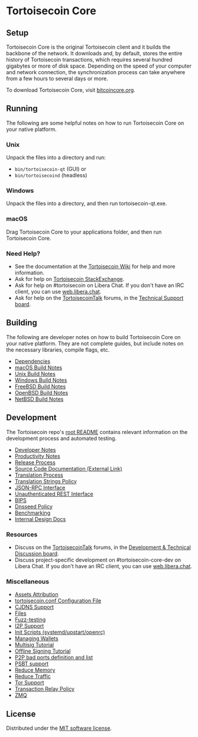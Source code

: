 Tortoisecoin Core
=============

Setup
---------------------
Tortoisecoin Core is the original Tortoisecoin client and it builds the backbone of the network. It downloads and, by default, stores the entire history of Tortoisecoin transactions, which requires several hundred gigabytes or more of disk space. Depending on the speed of your computer and network connection, the synchronization process can take anywhere from a few hours to several days or more.

To download Tortoisecoin Core, visit [bitcoincore.org](https://bitcoincore.org/en/download/).

Running
---------------------
The following are some helpful notes on how to run Tortoisecoin Core on your native platform.

### Unix

Unpack the files into a directory and run:

- `bin/tortoisecoin-qt` (GUI) or
- `bin/tortoisecoind` (headless)

### Windows

Unpack the files into a directory, and then run tortoisecoin-qt.exe.

### macOS

Drag Tortoisecoin Core to your applications folder, and then run Tortoisecoin Core.

### Need Help?

* See the documentation at the [Tortoisecoin Wiki](https://en.tortoisecoin.it/wiki/Main_Page)
for help and more information.
* Ask for help on [Tortoisecoin StackExchange](https://tortoisecoin.stackexchange.com).
* Ask for help on #tortoisecoin on Libera Chat. If you don't have an IRC client, you can use [web.libera.chat](https://web.libera.chat/#tortoisecoin).
* Ask for help on the [TortoisecoinTalk](https://tortoisecointalk.org/) forums, in the [Technical Support board](https://tortoisecointalk.org/index.php?board=4.0).

Building
---------------------
The following are developer notes on how to build Tortoisecoin Core on your native platform. They are not complete guides, but include notes on the necessary libraries, compile flags, etc.

- [Dependencies](dependencies.md)
- [macOS Build Notes](build-osx.md)
- [Unix Build Notes](build-unix.md)
- [Windows Build Notes](build-windows-msvc.md)
- [FreeBSD Build Notes](build-freebsd.md)
- [OpenBSD Build Notes](build-openbsd.md)
- [NetBSD Build Notes](build-netbsd.md)

Development
---------------------
The Tortoisecoin repo's [root README](/README.md) contains relevant information on the development process and automated testing.

- [Developer Notes](developer-notes.md)
- [Productivity Notes](productivity.md)
- [Release Process](release-process.md)
- [Source Code Documentation (External Link)](https://doxygen.bitcoincore.org/)
- [Translation Process](translation_process.md)
- [Translation Strings Policy](translation_strings_policy.md)
- [JSON-RPC Interface](JSON-RPC-interface.md)
- [Unauthenticated REST Interface](REST-interface.md)
- [BIPS](bips.md)
- [Dnsseed Policy](dnsseed-policy.md)
- [Benchmarking](benchmarking.md)
- [Internal Design Docs](design/)

### Resources
* Discuss on the [TortoisecoinTalk](https://tortoisecointalk.org/) forums, in the [Development & Technical Discussion board](https://tortoisecointalk.org/index.php?board=6.0).
* Discuss project-specific development on #tortoisecoin-core-dev on Libera Chat. If you don't have an IRC client, you can use [web.libera.chat](https://web.libera.chat/#tortoisecoin-core-dev).

### Miscellaneous
- [Assets Attribution](assets-attribution.md)
- [tortoisecoin.conf Configuration File](tortoisecoin-conf.md)
- [CJDNS Support](cjdns.md)
- [Files](files.md)
- [Fuzz-testing](fuzzing.md)
- [I2P Support](i2p.md)
- [Init Scripts (systemd/upstart/openrc)](init.md)
- [Managing Wallets](managing-wallets.md)
- [Multisig Tutorial](multisig-tutorial.md)
- [Offline Signing Tutorial](offline-signing-tutorial.md)
- [P2P bad ports definition and list](p2p-bad-ports.md)
- [PSBT support](psbt.md)
- [Reduce Memory](reduce-memory.md)
- [Reduce Traffic](reduce-traffic.md)
- [Tor Support](tor.md)
- [Transaction Relay Policy](policy/README.md)
- [ZMQ](zmq.md)

License
---------------------
Distributed under the [MIT software license](/COPYING).
